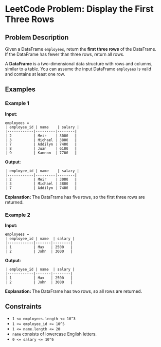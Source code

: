 # LeetCode Problem: Display the First Three Rows

## Problem Description
Given a DataFrame `employees`, return the **first three rows** of the DataFrame. If the DataFrame has fewer than three rows, return all rows.

A **DataFrame** is a two-dimensional data structure with rows and columns, similar to a table. You can assume the input DataFrame `employees` is valid and contains at least one row.

## Examples

### Example 1
**Input:** 
```
employees =
| employee_id | name    | salary |
|------------|---------|--------|
| 2          | Meir    | 3000   |
| 3          | Michael | 3800   |
| 7          | Addilyn | 7400   |
| 8          | Juan    | 6100   |
| 9          | Kannon  | 7700   |
```
**Output:**
```
| employee_id | name    | salary |
|------------|---------|--------|
| 2          | Meir    | 3000   |
| 3          | Michael | 3800   |
| 7          | Addilyn | 7400   |
```
**Explanation:** The DataFrame has five rows, so the first three rows are returned.

### Example 2
**Input:**
```
employees =
| employee_id | name  | salary |
|------------|-------|--------|
| 1          | Max   | 2500   |
| 2          | John  | 3000   |
```
**Output:**
```
| employee_id | name  | salary |
|------------|-------|--------|
| 1          | Max   | 2500   |
| 2          | John  | 3000   |
```
**Explanation:** The DataFrame has two rows, so all rows are returned.

## Constraints
- `1 <= employees.length <= 10^3`
- `1 <= employee_id <= 10^5`
- `1 <= name.length <= 20`
- `name` consists of lowercase English letters.
- `0 <= salary <= 10^6`